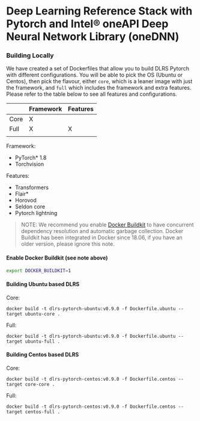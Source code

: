 # Deep Learning Reference Stack with Pytorch and Intel® oneAPI Deep Neural Network Library (oneDNN)

### Building Locally

We have created a set of Dockerfiles that allow you to build DLRS Pytorch with different configurations. You will be able to pick the OS (Ubuntu or Centos), then pick the flavour, either `core`, which is a leaner image with just the framework, and `full` which includes the framework and extra features. Please refer to the table below to see all features and configurations.

|      | Framework | Features |
|------|-----------|----------|
| Core | X         |          |
| Full | X         | X        |
|      |           |          |

Framework:

* PyTorch* 1.8
* Torchvision 

Features:

* Transformers
* Flair*
* Horovod 
* Seldon core 
* Pytorch lightning 

> NOTE: We recommend you enable [Docker Buildkit](https://docs.docker.com/develop/develop-images/build_enhancements/) to have concurrent dependency resolution and automatic garbage collection. Docker Buildkit has been integrated in Docker since 18.06, if you have an older version, please ignore this note.

#### Enable Docker Buildkit (see note above)

```bash
export DOCKER_BUILDKIT=1
```

#### Building Ubuntu based DLRS

Core:

```
docker build -t dlrs-pytorch-ubuntu:v0.9.0 -f Dockerfile.ubuntu --target ubuntu-core .
```
Full:

```
docker build -t dlrs-pytorch-ubuntu:v0.9.0 -f Dockerfile.ubuntu --target ubuntu-full .
```

#### Building Centos based DLRS

Core:

```
docker build -t dlrs-pytorch-centos:v0.9.0 -f Dockerfile.centos --target core-core .
```
Full:

```
docker build -t dlrs-pytorch-centos:v0.9.0 -f Dockerfile.centos --target centos-full .
```
